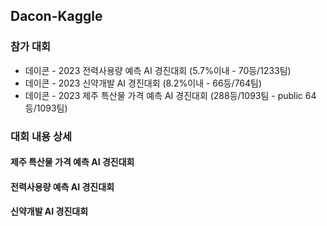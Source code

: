 ## Dacon-Kaggle

### 참가 대회 
- 데이콘 - 2023 전력사용량 예측 AI 경진대회 (5.7%이내 - 70등/1233팀)
- 데이콘 - 2023 신약개발 AI 경진대회 (8.2%이내 - 66등/764팀)
- 데이콘 - 2023 제주 특산물 가격 예측 AI 경진대회 (288등/1093팀 - public 64등/1093팀) 

### 대회 내용 상세 

#### 제주 특산물 가격 예측 AI 경진대회

#### 전력사용량 예측 AI 경진대회

#### 신약개발 AI 경진대회 
